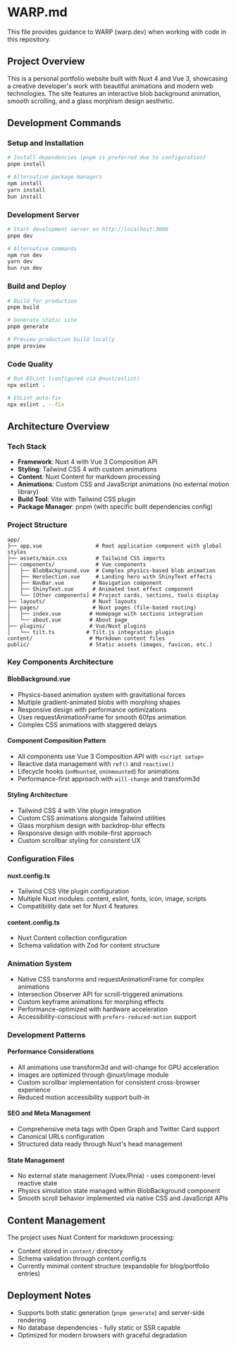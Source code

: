 # WARP.md

This file provides guidance to WARP (warp.dev) when working with code in this repository.

## Project Overview

This is a personal portfolio website built with Nuxt 4 and Vue 3, showcasing a creative developer's work with beautiful animations and modern web technologies. The site features an interactive blob background animation, smooth scrolling, and a glass morphism design aesthetic.

## Development Commands

### Setup and Installation

```bash
# Install dependencies (pnpm is preferred due to configuration)
pnpm install

# Alternative package managers
npm install
yarn install
bun install
```

### Development Server

```bash
# Start development server on http://localhost:3000
pnpm dev

# Alternative commands
npm run dev
yarn dev
bun run dev
```

### Build and Deploy

```bash
# Build for production
pnpm build

# Generate static site
pnpm generate

# Preview production build locally
pnpm preview
```

### Code Quality

```bash
# Run ESLint (configured via @nuxt/eslint)
npx eslint .

# ESLint auto-fix
npx eslint . --fix
```

## Architecture Overview

### Tech Stack

- **Framework**: Nuxt 4 with Vue 3 Composition API
- **Styling**: Tailwind CSS 4 with custom animations
- **Content**: Nuxt Content for markdown processing
- **Animations**: Custom CSS and JavaScript animations (no external motion library)
- **Build Tool**: Vite with Tailwind CSS plugin
- **Package Manager**: pnpm (with specific built dependencies config)

### Project Structure

```
app/
├── app.vue                 # Root application component with global styles
├── assets/main.css         # Tailwind CSS imports
├── components/             # Vue components
│   ├── BlobBackground.vue  # Complex physics-based blob animation
│   ├── HeroSection.vue     # Landing hero with ShinyText effects
│   ├── NavBar.vue         # Navigation component
│   ├── ShinyText.vue      # Animated text effect component
│   └── [Other components] # Project cards, sections, tools display
├── layouts/               # Nuxt layouts
├── pages/                 # Nuxt pages (file-based routing)
│   ├── index.vue         # Homepage with sections integration
│   └── about.vue         # About page
├── plugins/              # Vue/Nuxt plugins
│   └── tilt.ts          # Tilt.js integration plugin
content/                  # Markdown content files
public/                   # Static assets (images, favicon, etc.)
```

### Key Components Architecture

#### BlobBackground.vue

- Physics-based animation system with gravitational forces
- Multiple gradient-animated blobs with morphing shapes
- Responsive design with performance optimizations
- Uses requestAnimationFrame for smooth 60fps animation
- Complex CSS animations with staggered delays

#### Component Composition Pattern

- All components use Vue 3 Composition API with `<script setup>`
- Reactive data management with `ref()` and `reactive()`
- Lifecycle hooks (`onMounted`, `onUnmounted`) for animations
- Performance-first approach with `will-change` and transform3d

#### Styling Architecture

- Tailwind CSS 4 with Vite plugin integration
- Custom CSS animations alongside Tailwind utilities
- Glass morphism design with backdrop-blur effects
- Responsive design with mobile-first approach
- Custom scrollbar styling for consistent UX

### Configuration Files

#### nuxt.config.ts

- Tailwind CSS Vite plugin configuration
- Multiple Nuxt modules: content, eslint, fonts, icon, image, scripts
- Compatibility date set for Nuxt 4 features

#### content.config.ts

- Nuxt Content collection configuration
- Schema validation with Zod for content structure

### Animation System

- Native CSS transforms and requestAnimationFrame for complex animations
- Intersection Observer API for scroll-triggered animations
- Custom keyframe animations for morphing effects
- Performance-optimized with hardware acceleration
- Accessibility-conscious with `prefers-reduced-motion` support

### Development Patterns

#### Performance Considerations

- All animations use transform3d and will-change for GPU acceleration
- Images are optimized through @nuxt/image module
- Custom scrollbar implementation for consistent cross-browser experience
- Reduced motion accessibility support built-in

#### SEO and Meta Management

- Comprehensive meta tags with Open Graph and Twitter Card support
- Canonical URLs configuration
- Structured data ready through Nuxt's head management

#### State Management

- No external state management (Vuex/Pinia) - uses component-level reactive state
- Physics simulation state managed within BlobBackground component
- Smooth scroll behavior implemented via native CSS and JavaScript APIs

## Content Management

The project uses Nuxt Content for markdown processing:

- Content stored in `content/` directory
- Schema validation through content.config.ts
- Currently minimal content structure (expandable for blog/portfolio entries)

## Deployment Notes

- Supports both static generation (`pnpm generate`) and server-side rendering
- No database dependencies - fully static or SSR capable
- Optimized for modern browsers with graceful degradation
